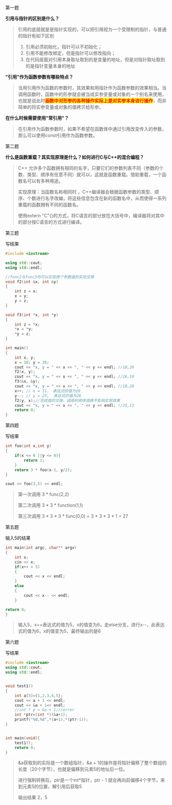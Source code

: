 第一题 

**引用与指针的区别是什么？**

> 引用的底层就是是指针实现的，可以把引用视为一个受限制的指针，与普通的指针有如下区别
>
> 1. 引用必须初始化，指针可以不初始化；
> 2. 引用不能修改绑定，但是指针可以修改指向；
> 3. 在代码层面对引用本身取址取到的是变量的地址，但是对指针取址取到的是指针变量本身的地址

**"引用"作为函数参数有哪些特点？**

> 当用引用作为函数的参数时，其效果和用指针作为函数参数的效果相当。当调用函数时，函数中的形参就会被当成实参变量或对象的一个别名来使用，也就是说此时<span style=color:red;background:yellow>**函数中对形参的各种操作实际上是对实参本身进行操作**</span>，而非简单的将实参变量或对象的值拷贝给形参。

**在什么时候需要使用"常引用"？**

> 在引用作为函数参数时，如果不希望在函数体中通过引用改变传入的参数，那么可以使用const引用作为函数参数。





第二题

**什么是函数重载？其实现原理是什么？如何进行C与C++的混合编程？**

> C++ 允许多个函数拥有相同的名字，只要它们的参数列表不同（参数的个数、类型、顺序有任意不同）就可以，这就是函数重载。借助重载，一个函数名可以有多种用途。
>
> 实现原理：当函数名称相同时 ，C++编译器会根据函数参数的类型、顺序、个数进行名字改编，将这些信息包含在新的函数名中，从而使得一系列重载的函数拥有不同的函数名。
>
> 使用extern "C"{}的方式，将C语言的部分放在大括号中，编译器将对其中的部分按C语言的方式进行编译。





第三题 

写结果

``` c++
#include <iostream>

using std::cout;
using std::endl;

//func2与func3均可以实现两个参数值的实际交换
void f2(int &x, int &y)
{
	int z = x;
	x = y;
	y = z;
}

void f3(int *x, int *y)
{
	int z = *x;
	*x = *y;
	*y = z;
}

int main()
{
	int x, y;
	x = 10; y = 26;
	cout << "x, y = " << x << ", " << y << endl; //10,26
	f2(x, y);                                    
	cout << "x, y = " << x << ", " << y << endl; //26,10
	f3(&x, &y);
	cout << "x, y = " << x << ", " << y << endl; //10,26
	x++; // x = 11， 表达式的值为10
	y--; // y = 25,  表达式的值为26
	f2(y, x);//完成值的交换，调用时顺序调换不影响实现效果
	cout << "x, y = " << x << ", " << y << endl; //25,11
	return 0;
}
```





第四题

写结果

``` c++
int foo(int x,int y)
{
	if(x <= 0 ||y <= 0){
        return 1;
    }
	return 3 * foo(x-1, y/2);
}

cout << foo(3,5) << endl;
```

> 第一次调用 3 * func(2,2)
>
> 第二次调用 3 * 3 * function(1,1)
>
> 第三次调用 3 * 3 * 3 * func(0,0) = 3 * 3 * 3 * 1 = 27





第五题

输入5的结果

``` c++
int main(int argc, char** argv)
{
	int x;
	cin >> x;
	if(x++ > 5)
	{
		cout << x << endl;
	}
	else
	{
		cout << x-- << endl;
	}

return 0;
}
```

> 输入5，x++表达式的值为5，x的值变为6，走else分支，进行x--，此表达式的值为6，x的值变为5，最终输出的是6



第六题

写结果

``` c++
#include <iostream>
using std::cout;
using std::endl;


void test1()
{
	int a[5]={1,2,3,4,5};
	cout << a + 1 << endl;
	cout << &a + 1<< endl;
	//int * p = &a + 1;//error
	int *ptr=(int *)(&a+1);
	printf("%d,%d",*(a+1),*(ptr-1));
}


int main(void){
    test1();
    return 0;
}
```

> &a获取到的实际是一个数组指针，&a + 1的操作是将指针偏移了整个数组的长度（20个字节），也就是偏移到元素5的地址后一位。
>
> 进行强制转换后，ptr是一个int*指针，ptr - 1 就会再向前偏移4个字节，来到元素5的位置，解引用后获取5
>
> 输出结果 2，5
>
> 

